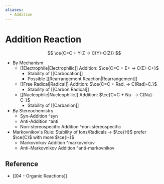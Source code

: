 ```yaml
---
aliases:
  - Addition
---
```


# Addition Reaction

$$
\ce{C=C + Y-Z -> C(Y)-C(Z)}
$$

- By Mechanism
	- [[Electrophile|Electrophilic]] Addition: $\ce{C=C + E+ -> C(E)-C+}$
		- Stability of [[Carbocation]]
		- Possible [[Rearrangement Reaction|Rearrangement]]
	- [[Free Radical|Radical]] Addition: $\ce{C=C + Rad. -> C(Rad)-C.}$
		- Stability of [[Carbon Radical]]
	- [[Nucleophile|Nucleophilic]] Addition: $\ce{C=C + Nu- -> C(Nu)-C-}$
		- Stability of [[Carbanion]]
- By Stereochemistry
	- Syn-Addition ^syn
	- Anti-Addition ^anti
	- Non-stereospecific Addition ^non-stereospecific
- Markovnikov's Rule: Stability of Ions/Radicals → $\ce{H}$ prefer $\ce{C}$ with more $\ce{H}$
	- Markovnikov Addition ^markovnikov
	- Anti-Markovnikov Addition ^anti-markovnikov

## Reference

- [[04 - Organic Reactions]]
